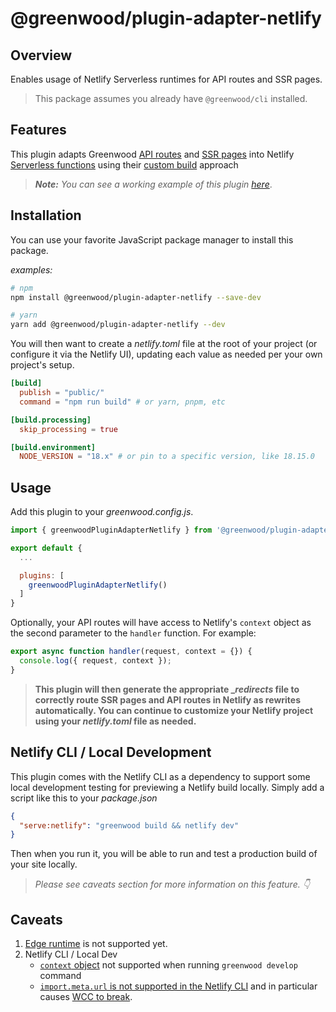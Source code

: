 # @greenwood/plugin-adapter-netlify

## Overview
Enables usage of Netlify Serverless runtimes for API routes and SSR pages.

> This package assumes you already have `@greenwood/cli` installed.

## Features

This plugin adapts Greenwood [API routes](https://www.greenwoodjs.io/docs/api-routes/) and [SSR pages](https://www.greenwoodjs.io/docs/server-rendering/) into Netlify [Serverless functions](https://docs.netlify.com/functions/overview/) using their [custom build](https://docs.netlify.com/functions/deploy/?fn-language=js#custom-build-2) approach

> _**Note:** You can see a working example of this plugin [here](https://github.com/ProjectEvergreen/greenwood-demo-adapter-netlify)_.


## Installation
You can use your favorite JavaScript package manager to install this package.

_examples:_
```bash
# npm
npm install @greenwood/plugin-adapter-netlify --save-dev

# yarn
yarn add @greenwood/plugin-adapter-netlify --dev
```


You will then want to create a _netlify.toml_ file at the root of your project (or configure it via the Netlify UI), updating each value as needed per your own project's setup.

```toml
[build]
  publish = "public/"
  command = "npm run build" # or yarn, pnpm, etc

[build.processing]
  skip_processing = true

[build.environment]
  NODE_VERSION = "18.x" # or pin to a specific version, like 18.15.0
```

## Usage
Add this plugin to your _greenwood.config.js_.

```javascript
import { greenwoodPluginAdapterNetlify } from '@greenwood/plugin-adapter-netlify';

export default {
  ...

  plugins: [
    greenwoodPluginAdapterNetlify()
  ]
}
```

Optionally, your API routes will have access to Netlify's `context` object as the second parameter to the `handler` function.  For example:
```js
export async function handler(request, context = {}) {
  console.log({ request, context });
}
```

> **This plugin will then generate the appropriate __redirects_ file to correctly route SSR pages and API routes in Netlify as rewrites automatically.  You can continue to customize your Netlify project using your _netlify.toml_ file as needed.**

## Netlify CLI / Local Development

This plugin comes with the Netlify CLI as a dependency to support some local development testing for previewing a Netlify build locally.  Simply add a script like this to your _package.json_
```json
{
  "serve:netlify": "greenwood build && netlify dev"
}
```

Then when you run it, you will be able to run and test a production build of your site locally.

> _Please see caveats section for more information on this feature. 👇_

## Caveats
1. [Edge runtime](https://docs.netlify.com/edge-functions/overview/) is not supported yet.
1. Netlify CLI / Local Dev
    - [`context` object](https://docs.netlify.com/functions/create/?fn-language=js#code-your-function-2) not supported when running `greenwood develop` command
    - [`import.meta.url` is not supported in the Netlify CLI](https://github.com/netlify/cli/issues/4601) and in particular causes [WCC to break]().